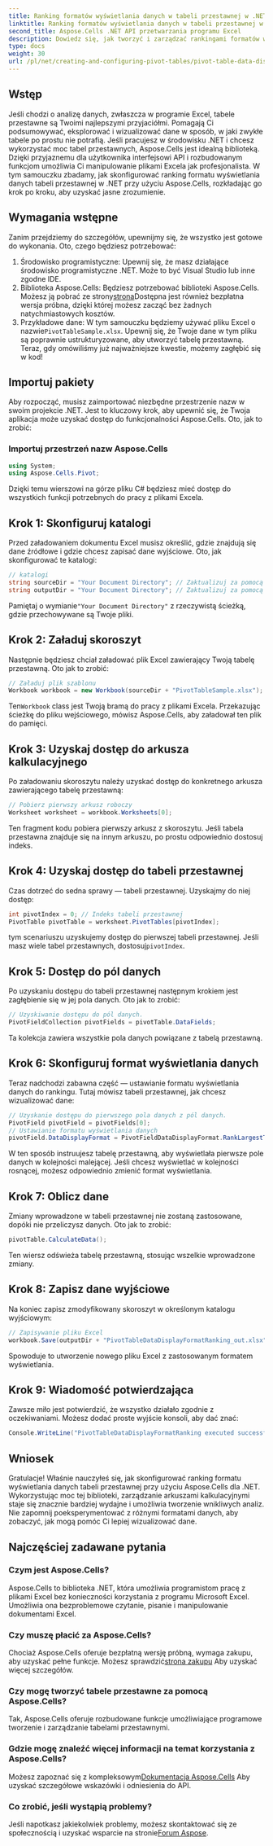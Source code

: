 ```yaml
---
title: Ranking formatów wyświetlania danych w tabeli przestawnej w .NET
linktitle: Ranking formatów wyświetlania danych w tabeli przestawnej w .NET
second_title: Aspose.Cells .NET API przetwarzania programu Excel
description: Dowiedz się, jak tworzyć i zarządzać rankingami formatów wyświetlania danych w tabeli przestawnej w środowisku .NET przy użyciu Aspose.Cells, korzystając z tego przewodnika krok po kroku.
type: docs
weight: 30
url: /pl/net/creating-and-configuring-pivot-tables/pivot-table-data-display-format-ranking/
---
```

## Wstęp
Jeśli chodzi o analizę danych, zwłaszcza w programie Excel, tabele przestawne są Twoimi najlepszymi przyjaciółmi. Pomagają Ci podsumowywać, eksplorować i wizualizować dane w sposób, w jaki zwykłe tabele po prostu nie potrafią. Jeśli pracujesz w środowisku .NET i chcesz wykorzystać moc tabel przestawnych, Aspose.Cells jest idealną biblioteką. Dzięki przyjaznemu dla użytkownika interfejsowi API i rozbudowanym funkcjom umożliwia Ci manipulowanie plikami Excela jak profesjonalista. W tym samouczku zbadamy, jak skonfigurować ranking formatu wyświetlania danych tabeli przestawnej w .NET przy użyciu Aspose.Cells, rozkładając go krok po kroku, aby uzyskać jasne zrozumienie.
## Wymagania wstępne
Zanim przejdziemy do szczegółów, upewnijmy się, że wszystko jest gotowe do wykonania. Oto, czego będziesz potrzebować:
1. Środowisko programistyczne: Upewnij się, że masz działające środowisko programistyczne .NET. Może to być Visual Studio lub inne zgodne IDE.
2. Biblioteka Aspose.Cells: Będziesz potrzebować biblioteki Aspose.Cells. Możesz ją pobrać ze strony[strona](https://releases.aspose.com/cells/net/)Dostępna jest również bezpłatna wersja próbna, dzięki której możesz zacząć bez żadnych natychmiastowych kosztów.
3.  Przykładowe dane: W tym samouczku będziemy używać pliku Excel o nazwie`PivotTableSample.xlsx`. Upewnij się, że Twoje dane w tym pliku są poprawnie ustrukturyzowane, aby utworzyć tabelę przestawną.
Teraz, gdy omówiliśmy już najważniejsze kwestie, możemy zagłębić się w kod!
## Importuj pakiety
Aby rozpocząć, musisz zaimportować niezbędne przestrzenie nazw w swoim projekcie .NET. Jest to kluczowy krok, aby upewnić się, że Twoja aplikacja może uzyskać dostęp do funkcjonalności Aspose.Cells. Oto, jak to zrobić:
### Importuj przestrzeń nazw Aspose.Cells
```csharp
using System;
using Aspose.Cells.Pivot;
```
Dzięki temu wierszowi na górze pliku C# będziesz mieć dostęp do wszystkich funkcji potrzebnych do pracy z plikami Excela.
## Krok 1: Skonfiguruj katalogi
Przed załadowaniem dokumentu Excel musisz określić, gdzie znajdują się dane źródłowe i gdzie chcesz zapisać dane wyjściowe. Oto, jak skonfigurować te katalogi:
```csharp
// katalogi
string sourceDir = "Your Document Directory"; // Zaktualizuj za pomocą swojego aktualnego katalogu
string outputDir = "Your Document Directory"; // Zaktualizuj za pomocą swojego aktualnego katalogu
```
 Pamiętaj o wymianie`"Your Document Directory"` z rzeczywistą ścieżką, gdzie przechowywane są Twoje pliki.
## Krok 2: Załaduj skoroszyt
Następnie będziesz chciał załadować plik Excel zawierający Twoją tabelę przestawną. Oto jak to zrobić:
```csharp
// Załaduj plik szablonu
Workbook workbook = new Workbook(sourceDir + "PivotTableSample.xlsx");
```
 Ten`Workbook` class jest Twoją bramą do pracy z plikami Excela. Przekazując ścieżkę do pliku wejściowego, mówisz Aspose.Cells, aby załadował ten plik do pamięci.
## Krok 3: Uzyskaj dostęp do arkusza kalkulacyjnego
Po załadowaniu skoroszytu należy uzyskać dostęp do konkretnego arkusza zawierającego tabelę przestawną:
```csharp
// Pobierz pierwszy arkusz roboczy
Worksheet worksheet = workbook.Worksheets[0];
```
Ten fragment kodu pobiera pierwszy arkusz z skoroszytu. Jeśli tabela przestawna znajduje się na innym arkuszu, po prostu odpowiednio dostosuj indeks.
## Krok 4: Uzyskaj dostęp do tabeli przestawnej
Czas dotrzeć do sedna sprawy — tabeli przestawnej. Uzyskajmy do niej dostęp:
```csharp
int pivotIndex = 0; // Indeks tabeli przestawnej
PivotTable pivotTable = worksheet.PivotTables[pivotIndex];
```
 tym scenariuszu uzyskujemy dostęp do pierwszej tabeli przestawnej. Jeśli masz wiele tabel przestawnych, dostosuj`pivotIndex`.
## Krok 5: Dostęp do pól danych
Po uzyskaniu dostępu do tabeli przestawnej następnym krokiem jest zagłębienie się w jej pola danych. Oto jak to zrobić:
```csharp
// Uzyskiwanie dostępu do pól danych.
PivotFieldCollection pivotFields = pivotTable.DataFields;
```
Ta kolekcja zawiera wszystkie pola danych powiązane z tabelą przestawną.
## Krok 6: Skonfiguruj format wyświetlania danych
Teraz nadchodzi zabawna część — ustawianie formatu wyświetlania danych do rankingu. Tutaj mówisz tabeli przestawnej, jak chcesz wizualizować dane:
```csharp
// Uzyskanie dostępu do pierwszego pola danych z pól danych.
PivotField pivotField = pivotFields[0];
// Ustawianie formatu wyświetlania danych
pivotField.DataDisplayFormat = PivotFieldDataDisplayFormat.RankLargestToSmallest;
```
W ten sposób instruujesz tabelę przestawną, aby wyświetlała pierwsze pole danych w kolejności malejącej. Jeśli chcesz wyświetlać w kolejności rosnącej, możesz odpowiednio zmienić format wyświetlania.
## Krok 7: Oblicz dane
Zmiany wprowadzone w tabeli przestawnej nie zostaną zastosowane, dopóki nie przeliczysz danych. Oto jak to zrobić:
```csharp
pivotTable.CalculateData();
```
Ten wiersz odświeża tabelę przestawną, stosując wszelkie wprowadzone zmiany.
## Krok 8: Zapisz dane wyjściowe
Na koniec zapisz zmodyfikowany skoroszyt w określonym katalogu wyjściowym:
```csharp
// Zapisywanie pliku Excel
workbook.Save(outputDir + "PivotTableDataDisplayFormatRanking_out.xlsx");
```
Spowoduje to utworzenie nowego pliku Excel z zastosowanym formatem wyświetlania. 
## Krok 9: Wiadomość potwierdzająca
Zawsze miło jest potwierdzić, że wszystko działało zgodnie z oczekiwaniami. Możesz dodać proste wyjście konsoli, aby dać znać:
```csharp
Console.WriteLine("PivotTableDataDisplayFormatRanking executed successfully.");
```
## Wniosek
Gratulacje! Właśnie nauczyłeś się, jak skonfigurować ranking formatu wyświetlania danych tabeli przestawnej przy użyciu Aspose.Cells dla .NET. Wykorzystując moc tej biblioteki, zarządzanie arkuszami kalkulacyjnymi staje się znacznie bardziej wydajne i umożliwia tworzenie wnikliwych analiz. Nie zapomnij poeksperymentować z różnymi formatami danych, aby zobaczyć, jak mogą pomóc Ci lepiej wizualizować dane. 
## Najczęściej zadawane pytania
### Czym jest Aspose.Cells?
Aspose.Cells to biblioteka .NET, która umożliwia programistom pracę z plikami Excel bez konieczności korzystania z programu Microsoft Excel. Umożliwia ona bezproblemowe czytanie, pisanie i manipulowanie dokumentami Excel.
### Czy muszę płacić za Aspose.Cells?
Chociaż Aspose.Cells oferuje bezpłatną wersję próbną, wymaga zakupu, aby uzyskać pełne funkcje. Możesz sprawdzić[strona zakupu](https://purchase.aspose.com/buy) Aby uzyskać więcej szczegółów.
### Czy mogę tworzyć tabele przestawne za pomocą Aspose.Cells?
Tak, Aspose.Cells oferuje rozbudowane funkcje umożliwiające programowe tworzenie i zarządzanie tabelami przestawnymi.
### Gdzie mogę znaleźć więcej informacji na temat korzystania z Aspose.Cells?
 Możesz zapoznać się z kompleksowym[Dokumentacja Aspose.Cells](https://reference.aspose.com/cells/net/) Aby uzyskać szczegółowe wskazówki i odniesienia do API.
### Co zrobić, jeśli wystąpią problemy?
 Jeśli napotkasz jakiekolwiek problemy, możesz skontaktować się ze społecznością i uzyskać wsparcie na stronie[Forum Aspose](https://forum.aspose.com/c/cells/9).